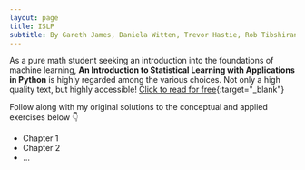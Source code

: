 ```yaml
---
layout: page
title: ISLP
subtitle: By Gareth James, Daniela Witten, Trevor Hastie, Rob Tibshirani, and Jonathan Taylor
---
```


As a pure math student seeking an introduction into the foundations of machine learning, **An Introduction to Statistical Learning with Applications in Python** is highly regarded among the various choices. Not only a high quality text, but highly accessible! [Click to read for free](https://www.statlearning.com/){:target="_blank"}

Follow along with my original solutions to the conceptual and applied exercises below :point_down:

- Chapter 1
- Chapter 2
- ...
